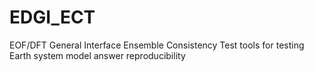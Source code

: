 # EDGI_ECT
EOF/DFT General Interface Ensemble Consistency Test tools for testing Earth system model answer reproducibility 
